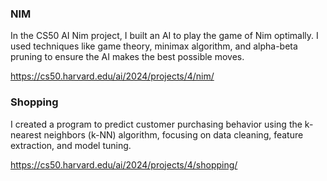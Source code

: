 ### NIM
In the CS50 AI Nim project, I built an AI to play the game of Nim optimally. I used techniques like game theory, minimax algorithm, and alpha-beta pruning to ensure the AI makes the best possible moves.

https://cs50.harvard.edu/ai/2024/projects/4/nim/

### Shopping
I created a program to predict customer purchasing behavior using the k-nearest neighbors (k-NN) algorithm, focusing on data cleaning, feature extraction, and model tuning.

https://cs50.harvard.edu/ai/2024/projects/4/shopping/
